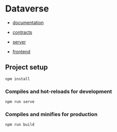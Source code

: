 # Dataverse

* [documentation](https://github.com/barbarayler/Dataverse-oracle/wiki)
* [contracts](https://github.com/barbarayler/Dataverse-oracle/tree/main/Contracts)
* [server](https://github.com/barbarayler/Dataverse-oracle/tree/main/BasicAPI)

* [frontend](https://github.com/barbarayler/Dataverse-oracle/tree/main/Frontend)

## Project setup
```
npm install
```

### Compiles and hot-reloads for development
```
npm run serve
```

### Compiles and minifies for production
```
npm run build
```
